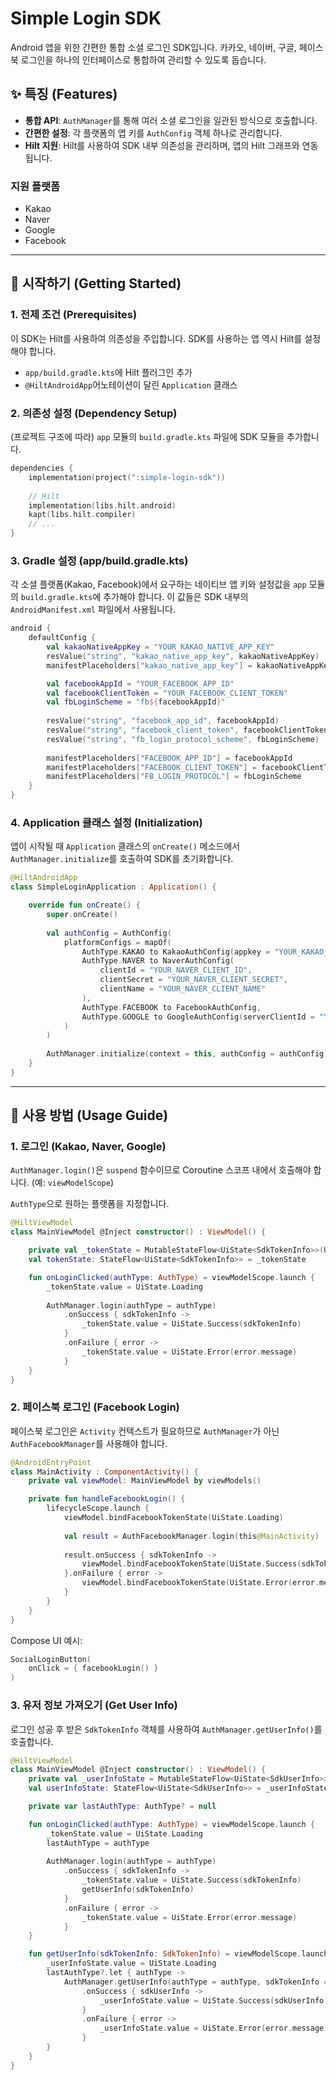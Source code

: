 # Simple Login SDK

Android 앱을 위한 간편한 통합 소셜 로그인 SDK입니다. 카카오, 네이버, 구글, 페이스북 로그인을 하나의 인터페이스로 통합하여 관리할 수 있도록 돕습니다.


## ✨ 특징 (Features)

- **통합 API**: `AuthManager`를 통해 여러 소셜 로그인을 일관된 방식으로 호출합니다.
- **간편한 설정**: 각 플랫폼의 앱 키를 `AuthConfig` 객체 하나로 관리합니다.
- **Hilt 지원**: Hilt를 사용하여 SDK 내부 의존성을 관리하며, 앱의 Hilt 그래프와 연동됩니다.

### 지원 플랫폼

- Kakao
- Naver
- Google
- Facebook

---

## 🚀 시작하기 (Getting Started)

### 1. 전제 조건 (Prerequisites)
이 SDK는 Hilt를 사용하여 의존성을 주입합니다. SDK를 사용하는 앱 역시 Hilt를 설정해야 합니다.

- `app/build.gradle.kts`에 Hilt 플러그인 추가
- `@HiltAndroidApp`어노테이션이 달린 `Application` 클래스

### 2. 의존성 설정 (Dependency Setup)

(프로젝트 구조에 따라) `app` 모듈의 `build.gradle.kts` 파일에 SDK 모듈을 추가합니다.

```kotlin
dependencies {
    implementation(project(":simple-login-sdk"))
    
    // Hilt
    implementation(libs.hilt.android)
    kapt(libs.hilt.compiler)
    // ...
}
```

### 3. Gradle 설정 (app/build.gradle.kts)

각 소셜 플랫폼(Kakao, Facebook)에서 요구하는 네이티브 앱 키와 설정값을 `app` 모듈의 `build.gradle.kts`에 추가해야 합니다. 이 값들은 SDK 내부의 `AndroidManifest.xml` 파일에서 사용됩니다.

```kotlin
android {
    defaultConfig {
        val kakaoNativeAppKey = "YOUR_KAKAO_NATIVE_APP_KEY"
        resValue("string", "kakao_native_app_key", kakaoNativeAppKey)
        manifestPlaceholders["kakao_native_app_key"] = kakaoNativeAppKey

        val facebookAppId = "YOUR_FACEBOOK_APP_ID"
        val facebookClientToken = "YOUR_FACEBOOK_CLIENT_TOKEN"
        val fbLoginScheme = "fb${facebookAppId}"
        
        resValue("string", "facebook_app_id", facebookAppId)
        resValue("string", "facebook_client_token", facebookClientToken)
        resValue("string", "fb_login_protocol_scheme", fbLoginScheme)
        
        manifestPlaceholders["FACEBOOK_APP_ID"] = facebookAppId
        manifestPlaceholders["FACEBOOK_CLIENT_TOKEN"] = facebookClientToken
        manifestPlaceholders["FB_LOGIN_PROTOCOL"] = fbLoginScheme
    }
}
```

### 4. Application 클래스 설정 (Initialization)

앱이 시작될 때 `Application` 클래스의 `onCreate()` 메소드에서 `AuthManager.initialize`를 호출하여 SDK를 초기화합니다.

```kotlin
@HiltAndroidApp
class SimpleLoginApplication : Application() {

    override fun onCreate() {
        super.onCreate()
        
        val authConfig = AuthConfig(
            platformConfigs = mapOf(
                AuthType.KAKAO to KakaoAuthConfig(appkey = "YOUR_KAKAO_NATIVE_APP_KEY"),
                AuthType.NAVER to NaverAuthConfig(
                    clientId = "YOUR_NAVER_CLIENT_ID",
                    clientSecret = "YOUR_NAVER_CLIENT_SECRET",
                    clientName = "YOUR_NAVER_CLIENT_NAME"
                ),
                AuthType.FACEBOOK to FacebookAuthConfig,
                AuthType.GOOGLE to GoogleAuthConfig(serverClientId = "YOUR_GOOGLE_SERVER_CLIENT_ID")
            )
        )
        
        AuthManager.initialize(context = this, authConfig = authConfig)
    }
}
```

---

## 🔧 사용 방법 (Usage Guide)

### 1. 로그인 (Kakao, Naver, Google)

`AuthManager.login()`은 `suspend` 함수이므로 Coroutine 스코프 내에서 호출해야 합니다. (예: `viewModelScope`)

`AuthType`으로 원하는 플랫폼을 지정합니다.

```kotlin
@HiltViewModel
class MainViewModel @Inject constructor() : ViewModel() {

    private val _tokenState = MutableStateFlow<UiState<SdkTokenInfo>>(UiState.Loading)
    val tokenState: StateFlow<UiState<SdkTokenInfo>> = _tokenState

    fun onLoginClicked(authType: AuthType) = viewModelScope.launch {
        _tokenState.value = UiState.Loading
        
        AuthManager.login(authType = authType)
            .onSuccess { sdkTokenInfo ->
                _tokenState.value = UiState.Success(sdkTokenInfo)
            }
            .onFailure { error ->
                _tokenState.value = UiState.Error(error.message)
            }
    }
}
```

### 2. 페이스북 로그인 (Facebook Login)

페이스북 로그인은 `Activity` 컨텍스트가 필요하므로 `AuthManager`가 아닌 `AuthFacebookManager`를 사용해야 합니다.

```kotlin
@AndroidEntryPoint
class MainActivity : ComponentActivity() {
    private val viewModel: MainViewModel by viewModels()

    private fun handleFacebookLogin() {
        lifecycleScope.launch {
            viewModel.bindFacebookTokenState(UiState.Loading)
            
            val result = AuthFacebookManager.login(this@MainActivity)
            
            result.onSuccess { sdkTokenInfo ->
                viewModel.bindFacebookTokenState(UiState.Success(sdkTokenInfo))
            }.onFailure { error ->
                viewModel.bindFacebookTokenState(UiState.Error(error.message))
            }
        }
    }
}
```

Compose UI 예시:

```kotlin
SocialLoginButton(
    onClick = { facebookLogin() }
)
```

### 3. 유저 정보 가져오기 (Get User Info)

로그인 성공 후 받은 `SdkTokenInfo` 객체를 사용하여 `AuthManager.getUserInfo()`를 호출합니다.

```kotlin
@HiltViewModel
class MainViewModel @Inject constructor() : ViewModel() {
    private val _userInfoState = MutableStateFlow<UiState<SdkUserInfo>>(UiState.Loading)
    val userInfoState: StateFlow<UiState<SdkUserInfo>> = _userInfoState

    private var lastAuthType: AuthType? = null

    fun onLoginClicked(authType: AuthType) = viewModelScope.launch {
        _tokenState.value = UiState.Loading
        lastAuthType = authType
        
        AuthManager.login(authType = authType)
            .onSuccess { sdkTokenInfo ->
                _tokenState.value = UiState.Success(sdkTokenInfo)
                getUserInfo(sdkTokenInfo)
            }
            .onFailure { error ->
                _tokenState.value = UiState.Error(error.message)
            }
    }

    fun getUserInfo(sdkTokenInfo: SdkTokenInfo) = viewModelScope.launch {
        _userInfoState.value = UiState.Loading
        lastAuthType?.let { authType ->
            AuthManager.getUserInfo(authType = authType, sdkTokenInfo = sdkTokenInfo)
                .onSuccess { sdkUserInfo ->
                    _userInfoState.value = UiState.Success(sdkUserInfo)
                }
                .onFailure { error ->
                    _userInfoState.value = UiState.Error(error.message)
                }
        }
    }
}
```
